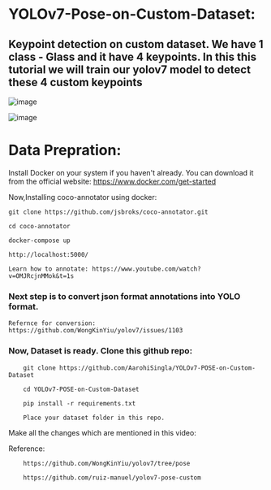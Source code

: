 # YOLOv7-Pose-on-Custom-Dataset:

## Keypoint detection on custom dataset. We have 1 class - Glass and it have 4 keypoints. In this this tutorial we will train our yolov7 model to detect these 4 custom keypoints

![image](https://user-images.githubusercontent.com/60029146/235298070-9b18bd05-64f6-4957-8c2b-f8e6faeacd13.png)

![image](https://user-images.githubusercontent.com/60029146/235298504-be7c9cdb-4368-4d13-b87d-c5d066bd08ab.png)





# Data Prepration:

Install Docker on your system if you haven't already. You can download it from the official website: https://www.docker.com/get-started

Now,Installing coco-annotator using docker:

    git clone https://github.com/jsbroks/coco-annotator.git 

    cd coco-annotator 

    docker-compose up

    http://localhost:5000/

    Learn how to annotate: https://www.youtube.com/watch?v=OMJRcjnMMok&t=1s  


### Next step is to convert json format annotations into YOLO format. 

    Refernce for conversion:  https://github.com/WongKinYiu/yolov7/issues/1103
    

### Now, Dataset is ready. Clone this github repo: 

        git clone https://github.com/AarohiSingla/YOLOv7-POSE-on-Custom-Dataset

        cd YOLOv7-POSE-on-Custom-Dataset

        pip install -r requirements.txt
        
        Place your dataset folder in this repo.
        
Make all the changes which are mentioned in this video: 



Reference: 

        https://github.com/WongKinYiu/yolov7/tree/pose

        https://github.com/ruiz-manuel/yolov7-pose-custom               
